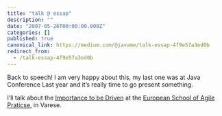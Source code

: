 ```yaml
---
title: "talk @ essap"
description: ""
date: "2007-05-26T00:00:00.000Z"
categories: []
published: true
canonical_link: https://medium.com/@javame/talk-essap-4f9e57a3ed0b
redirect_from:
  - /talk-essap-4f9e57a3ed0b
---
```


Back to speech! I am very happy about this, my last one was at Java Conference Last year and it’s really time to go present something.

I’ll talk about the [Importance to be Driven](http://essap.dicom.uninsubria.it/pmwiki.php?n=Main.AntonioTerrenoDriven) at the [European School of Agile Praticse](http://essap.dicom.uninsubria.it/pmwiki.php?n=Main.Programme), in Varese.
